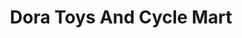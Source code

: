 ---
title: "Dora Toys And Cycle Mart"
url: /edavannappara/dora-toys-and-cycle-mart/
shop: Spielzeug
---